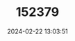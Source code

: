 ---
title: "152379"
category: "Cereus fernambucensis"
draft: false
date: 2024-02-22 13:03:51
languages:
  Portuguese: ["Cardo-de-praia", "Cardo Vinagre", "Figueira-do-inferno", "Cardo-ananá"]
---